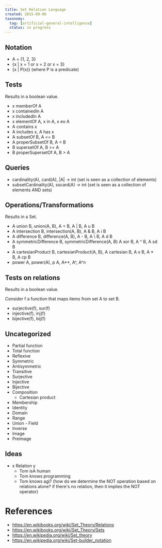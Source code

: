 ```yaml
---
title: Set Relation Language
created: 2015-09-06
taxonomy:
  tag: [artificial-general-intelligence]
  status: in progress
---
```


## Notation

- A = {1, 2, 3}
- {x | x = 1 or x = 2 or x = 3}
- {x | P(x)} (where P is a predicate)

## Tests

Results in a boolean value.

- x memberOf A
- x containedIn A
- x includedIn A
- x elementOf A, x in A, x eo A
- A contains x
- A includes x, A has x
- A subsetOf B, A <= B
- A properSubsetOf B, A < B
- B supersetOf A, B >= A
- B properSupersetOf A, B > A

## Queries

- cardinality(A), card(A), |A| -> int (set is seen as a collection of elements)
- subsetCardinality(A), sscard(A) -> int (set is seen as a collection of elements AND sets)

## Operations/Transformations

Results in a Set.

- A union B, union(A, B), A + B, A | B, A u B
- A intersection B, intersection(A, B), A & B, A i B
- A difference B, difference(A, B), A - B, A \ B, A d B
- A symmetricDifference B, symmetricDifference(A, B) A xor B, A ^ B, A sd B
- A cartesianProduct B, cartesianProduct(A, B), A cartesian B, A x B, A * B, A cp B
- power A, power(A), p A, A**, A^, A^n

## Tests on relations

Results in a boolean value.

Consider f a function that maps items from set A to set B.

- surjective(f), sur(f)
- injective(f), inj(f)
- bijective(f), bij(f)

## Uncategorized

- Partial function
- Total function
- Reflexive
- Symmetric
- Antisymmetric
- Transitive
- Surjective
- Injective
- Bijective
- Composition
	- Cartesian product
- Membership
- Identity
- Domain
- Range
- Union - Field
- Inverse
- Image
- Preimage

## Ideas

- x Relation y
	- Tom isA human
	- Tom knows programming
	- Tom knows agi? (how do we determine the NOT operation based on relations alone? if there's no relation, then it implies the NOT operator)

# References
- https://en.wikibooks.org/wiki/Set_Theory/Relations
- https://en.wikibooks.org/wiki/Set_Theory/Sets
- https://en.wikipedia.org/wiki/Set_theory
- https://en.wikipedia.org/wiki/Set-builder_notation
